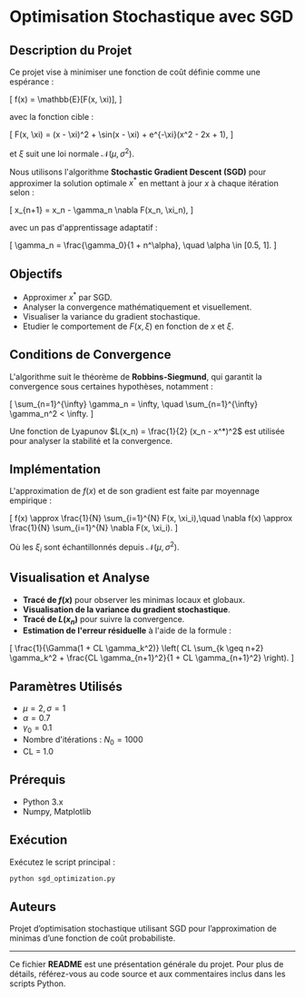 # Optimisation Stochastique avec SGD

## Description du Projet
Ce projet vise à minimiser une fonction de coût définie comme une espérance :

\[
f(x) = \mathbb{E}[F(x, \xi)],
\]

avec la fonction cible :

\[
F(x, \xi) = (x - \xi)^2 + \sin(x - \xi) + e^{-\xi}(x^2 - 2x + 1),
\]

et $\xi$ suit une loi normale $\mathcal{N}(\mu, \sigma^2)$.

Nous utilisons l'algorithme **Stochastic Gradient Descent (SGD)** pour approximer la solution optimale $x^*$ en mettant à jour $x$ à chaque itération selon :

\[
x_{n+1} = x_n - \gamma_n \nabla F(x_n, \xi_n),
\]

avec un pas d'apprentissage adaptatif :

\[
\gamma_n = \frac{\gamma_0}{1 + n^\alpha}, \quad \alpha \in [0.5, 1].
\]

## Objectifs
- Approximer $x^*$ par SGD.
- Analyser la convergence mathématiquement et visuellement.
- Visualiser la variance du gradient stochastique.
- Etudier le comportement de $F(x, \xi)$ en fonction de $x$ et $\xi$.

## Conditions de Convergence
L'algorithme suit le théorème de **Robbins-Siegmund**, qui garantit la convergence sous certaines hypothèses, notamment :

\[
\sum_{n=1}^{\infty} \gamma_n = \infty, \quad \sum_{n=1}^{\infty} \gamma_n^2 < \infty.
\]

Une fonction de Lyapunov $L(x_n) = \frac{1}{2} (x_n - x^*)^2$ est utilisée pour analyser la stabilité et la convergence.

## Implémentation
L'approximation de $f(x)$ et de son gradient est faite par moyennage empirique :

\[
f(x) \approx \frac{1}{N} \sum_{i=1}^{N} F(x, \xi_i),\quad \nabla f(x) \approx \frac{1}{N} \sum_{i=1}^{N} \nabla F(x, \xi_i).
\]

Où les $\xi_i$ sont échantillonnés depuis $\mathcal{N}(\mu, \sigma^2)$.

## Visualisation et Analyse
- **Tracé de $f(x)$** pour observer les minimas locaux et globaux.
- **Visualisation de la variance du gradient stochastique**.
- **Tracé de $L(x_n)$** pour suivre la convergence.
- **Estimation de l'erreur résiduelle** à l'aide de la formule :

\[
\frac{1}{\Gamma(1 + CL \gamma_k^2)} \left( CL \sum_{k \geq n+2} \gamma_k^2 + \frac{CL \gamma_{n+1}^2}{1 + CL \gamma_{n+1}^2} \right).
\]

## Paramètres Utilisés
- $\mu = 2, \sigma = 1$
- $\alpha = 0.7$
- $\gamma_0 = 0.1$
- Nombre d'itérations : $N_0 = 1000$
- CL = 1.0

## Prérequis
- Python 3.x
- Numpy, Matplotlib

## Exécution
Exécutez le script principal :

```bash
python sgd_optimization.py
```

## Auteurs
Projet d’optimisation stochastique utilisant SGD pour l’approximation de minimas d’une fonction de coût probabiliste.

---

Ce fichier **README** est une présentation générale du projet. Pour plus de détails, référez-vous au code source et aux commentaires inclus dans les scripts Python.

